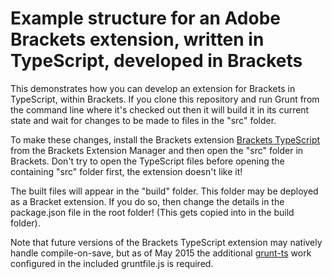 # Example structure for an Adobe Brackets extension, written in TypeScript, developed in Brackets

This demonstrates how you can develop an extension for Brackets in TypeScript, within Brackets. If you clone this repository and run Grunt from the command line where it's checked out then it will build it in its current state and wait for changes to be made to files in the "src" folder.

To make these changes, install the Brackets extension [Brackets TypeScript](https://github.com/fdecampredon/brackets-typescript) from the Brackets Extension Manager and then open the "src" folder in Brackets. Don't try to open the TypeScript files before opening the containing "src" folder first, the extension doesn't like it!

The built files will appear in the "build" folder. This folder may be deployed as a Bracket extension. If you do so, then change the details in the package.json file in the root folder! (This gets copied into in the build folder).

Note that future versions of the Brackets TypeScript extension may natively handle compile-on-save, but as of May 2015 the additional [grunt-ts](https://github.com/TypeStrong/grunt-ts) work configured in the included gruntfile.js is required.
